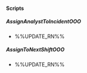 
#### Scripts
##### AssignAnalystToIncidentOOO
- %%UPDATE_RN%%
##### AssignToNextShiftOOO
- %%UPDATE_RN%%
